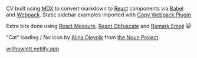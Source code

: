 CV built using [MDX](https://github.com/mdx-js/mdx) to convert markdown to [React](https://github.com/facebook/react) components via [Babel](https://github.com/babel/babel) and [Webpack](https://github.com/webpack/webpack). Static sidebar examples imported with [Copy Webpack Plugin](https://github.com/webpack-contrib/copy-webpack-plugin)



Extra bits done using [React Measure](https://github.com/souporserious/react-measure), [React Obfuscate](https://github.com/coston/react-obfuscate) and [Remark Emoji](https://github.com/rhysd/remark-emoji) :smiley_cat:

“Cat” loading / fav icon by [Alina Oleynik](https://thenounproject.com/dorxela/) from [the Noun Project](https://thenounproject.com/).

[willhowlett.netlify.app](https://willhowlett.netlify.app)